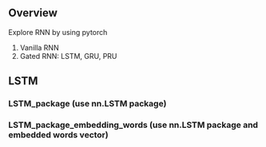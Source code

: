 ## Overview
Explore RNN by using pytorch

1.   Vanilla RNN
2.   Gated RNN: LSTM, GRU, PRU

## LSTM
### LSTM_package (use nn.LSTM package)






### LSTM_package_embedding_words (use nn.LSTM package and embedded words vector)